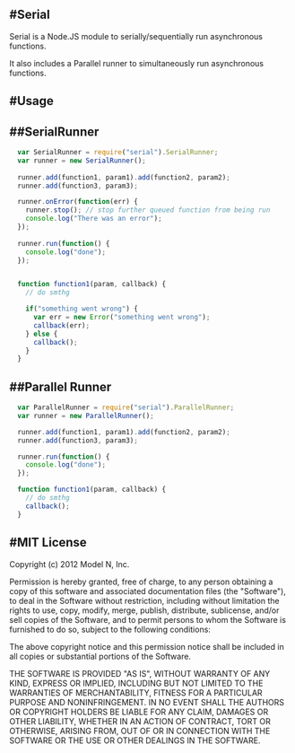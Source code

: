 #Serial
-----------------

Serial is a Node.JS module to serially/sequentially run asynchronous functions.

It also includes a Parallel runner to simultaneously run asynchronous functions.

#Usage
----------------

##SerialRunner
----------------

```javascript
  var SerialRunner = require("serial").SerialRunner;
  var runner = new SerialRunner();
  
  runner.add(function1, param1).add(function2, param2);
  runner.add(function3, param3);

  runner.onError(function(err) {
    runner.stop(); // stop further queued function from being run
    console.log("There was an error");
  });
  
  runner.run(function() {
    console.log("done");
  });


  function function1(param, callback) {
    // do smthg

    if("something went wrong") {
      var err = new Error("something went wrong");
      callback(err);
    } else {
      callback();
    }
  }
```

##Parallel Runner
--------------------
```javascript
  var ParallelRunner = require("serial").ParallelRunner;
  var runner = new ParallelRunner();

  runner.add(function1, param1).add(function2, param2);
  runner.add(function3, param3);

  runner.run(function() {
    console.log("done");
  });

  function function1(param, callback) {
    // do smthg
    callback();
  }
```


#MIT License
-------------------
Copyright (c) 2012 Model N, Inc.

Permission is hereby granted, free of charge, to any person obtaining a copy of this software and associated documentation files (the "Software"), to deal in the Software without restriction, including without limitation the rights to use, copy, modify, merge, publish, distribute, sublicense, and/or sell copies of the Software, and to permit persons to whom the Software is furnished to do so, subject to the following conditions:

The above copyright notice and this permission notice shall be included in all copies or substantial portions of the Software.

THE SOFTWARE IS PROVIDED "AS IS", WITHOUT WARRANTY OF ANY KIND, EXPRESS OR IMPLIED, INCLUDING BUT NOT LIMITED TO THE WARRANTIES OF MERCHANTABILITY, FITNESS FOR A PARTICULAR PURPOSE AND NONINFRINGEMENT. IN NO EVENT SHALL THE AUTHORS OR COPYRIGHT HOLDERS BE LIABLE FOR ANY CLAIM, DAMAGES OR OTHER LIABILITY, WHETHER IN AN ACTION OF CONTRACT, TORT OR OTHERWISE, ARISING FROM, OUT OF OR IN CONNECTION WITH THE SOFTWARE OR THE USE OR OTHER DEALINGS IN THE SOFTWARE.
